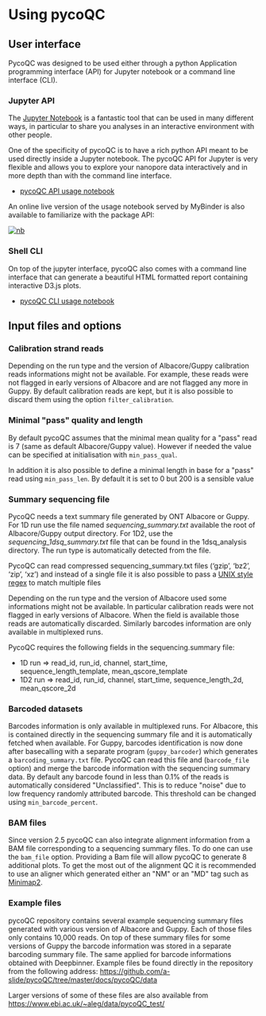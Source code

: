 # Using pycoQC

## User interface

PycoQC was designed to be used either through a python Application programming interface (API) for Jupyter notebook or a command line interface (CLI).

### Jupyter API

The [Jupyter Notebook](https://jupyter.org/) is a fantastic tool that can be used in many different ways, in particular to share you analyses in an interactive environment with other people.

One of the specificity of pycoQC is to have a rich python API meant to be used directly inside a Jupyter notebook. The pycoQC API for Jupyter is very flexible and allows you to explore your nanopore data interactively and in more depth than with the command line interface.

* [pycoQC API usage notebook](pycoQC/API_usage)

An online live version of the usage notebook served by MyBinder is also available to familiarize with the package API:

[![nb](https://mybinder.org/badge_logo.svg)](https://mybinder.org/v2/gh/a-slide/pycoQC/master?filepath=docs%2FpycoQC%2FAPI_usage.ipynb)

### Shell CLI

On top of the jupyter interface, pycoQC also comes with a command line interface that can generate a beautiful HTML formatted report containing interactive D3.js plots.

* [pycoQC CLI usage notebook](pycoQC/CLI_usage)

## Input files and options

### Calibration strand reads

Depending on the run type and the version of Albacore/Guppy calibration reads informations might not be available. For example, these reads were not flagged in early versions of Albacore and are not flagged any more in Guppy. By default calibration reads are kept, but it is also possible to discard them using the option `filter_calibration`.

### Minimal "pass" quality and length

By default pycoQC assumes that the minimal mean quality for a "pass" read is 7 (same as default Albacore/Guppy value). However if needed the value can be specified at initialisation with `min_pass_qual`.

In addition it is also possible to define a minimal length in base for a "pass" read using `min_pass_len`. By default it is set to 0 but 200 is a sensible value

### Summary sequencing file

PycoQC needs a text summary file generated by ONT Albacore or Guppy. For 1D run use the file named *sequencing_summary.txt* available the root of Albacore/Guppy output directory. For 1D2, use the *sequencing_1dsq_summary.txt* file that can be found in the 1dsq_analysis directory. The run type is automatically detected from the file.

PycoQC can read compressed sequencing_summary.txt files (‘gzip’, ‘bz2’, ‘zip’, ‘xz’) and instead of a single file it is also possible to pass a [UNIX style regex](https://docs.python.org/3.6/library/glob.html) to match multiple files

Depending on the run type and the version of Albacore used some informations might not be available. In particular calibration reads were not flagged in early versions of Albacore. When the field is available those reads are automatically discarded. Similarly barcodes information are only available in multiplexed runs.

PycoQC requires the following fields in the sequencing.summary file:

* 1D run => read_id, run_id, channel, start_time, sequence_length_template, mean_qscore_template
* 1D2 run => read_id, run_id, channel, start_time, sequence_length_2d, mean_qscore_2d

### Barcoded datasets

Barcodes information is only available in multiplexed runs. For Albacore, this is contained directly in the sequencing summary file and it is automatically fetched when available. For Guppy, barcodes identification is now done after basecalling with a separate program (`guppy_barcoder`) which generates a `barcoding_summary.txt` file. PycoQC can read this file and (`barcode_file` option) and merge the barcode information with the sequencing summary data. By default any barcode found in less than 0.1% of the reads is automatically considered "Unclassified". This is to reduce "noise" due to low frequency randomly attributed barcode. This threshold can be changed using `min_barcode_percent`.

### BAM files

Since version 2.5 pycoQC can also integrate alignment information from a BAM file corresponding to a sequencing summary files. To do one can use the `bam_file` option. Providing a Bam file will allow pycoQC to generate 8 additional plots. To get the most out of the alignment QC it is recommended to use an aligner which generated either an "NM" or an "MD" tag such as [Minimap2](https://github.com/lh3/minimap2).  


### Example files

pycoQC repository contains several example sequencing summary files generated with various version of Albacore and Guppy. Each of those files only contains 10,000 reads.
On top of these summary files for some versions of Guppy the barcode information was stored in a separate barcoding summary file. The same applied for barcode informations obtained with Deepbinner. Example files be found directly in the repository from the following address: https://github.com/a-slide/pycoQC/tree/master/docs/pycoQC/data

Larger versions of some of these files are also available from https://www.ebi.ac.uk/~aleg/data/pycoQC_test/
